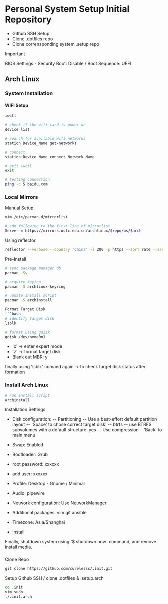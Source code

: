 # Personal System Setup Initial Repository

- Github SSH Setup
- Clone .dotfiles repo
- Clone corrensponding system .setup repo

> [!IMPORTANT]
> BIOS Settings - Security Boot: Disable / Boot Sequence: UEFI

## Arch Linux

### System Installation

#### WIFI Setup
```bash
iwctl

# check if the wifi card is power on
device list

# search for available wifi networks
station Device_Name get-networks

# connect 
station Device_Name connect Network_Name

# exit iwctl
exit

# testing connection
ping -c 5 baidu.com
```
### Local Mirrors


Manual Setup
```bash
vim /etc/pacman.d/mirrorlist

# add following to the first line of mirrorlist
Server = https://mirrors.ustc.edu.cn/archlinux/$repo/os/$arch
```
Using reflector
```bash
reflector --verbose --country 'China' -l 200 -p https --sort rate --save /etc/pacman.d/mirrorlist
```

Pre-Install
```bash
# sync package manager db 
pacman -Sy

# acquire keying
pacman -S archlinux-keyring

# update install script
pacman -S archinstall

Format Target Disk
```bash
# identify target disk
lsblk

# format using gdisk
gdisk /dev/nvme0n1
```
- 'x' -> enter expert mode
- 'z' -> format target disk
- Blank out MBR: y

finally using 'lsblk' comand again -> to check target disk status after formation

### Install Arch Linux
```bash
# run install script
archinstall
```
Installation Settings
- Disk configuration: 
-- Partitioning
-- Use a best-effort default partition layout
-- 'Space' to chose correct target disk'
-- btrfs
-- use BTRFS subvolumes with a default structure: yes
-- Use compression
--'Back' to main menu

- Swap: Enabled 
- Bootloader: Grub
- root password: xxxxxx
- add user: xxxxxx
- Profile: Desktop - Gnome / Minimal
- Audio: pipewire
- Network configuration: Use NetworkManager
- Additional packages: vim git ansible
- Timezone: Asia/Shanghai

- install

Finally, shutdown system using '$ shutdown now` command, and remove install media.


### 
Clone Repo
```bash
git clone https://github.com/curelesss/.init.git
```

Setup Github SSH / clone .dotfiles & .setup.arch
```bash
cd .init
vim sudo
./.init.arch
```
 
